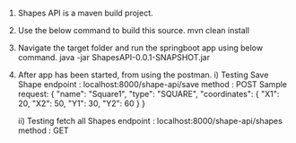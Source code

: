 1) Shapes API is a maven build project.
2) Use the below command to build this source.
     mvn clean install
3) Navigate the target folder and run the springboot app using below command.
    java -jar ShapesAPI-0.0.1-SNAPSHOT.jar
4) After app has been started, from using the postman.
    i) Testing Save Shape
         endpoint : localhost:8000/shape-api/save
         method   : POST
         Sample request: 
                {
   			"name": "Square1",
    			"type": "SQUARE",
    			"coordinates": {
      			  "X1": 20,
      			  "X2": 50,
      			  "Y1": 30,
      			  "Y2": 60
    					}
			}

    ii) Testing fetch all Shapes
         endpoint : localhost:8000/shape-api/shapes
         method   : GET